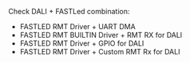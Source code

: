 Check DALI + FASTLed combination:
- FASTLED RMT Driver + UART DMA
- FASTLED RMT BUILTIN Driver + RMT RX for DALI
- FASTLED RMT Driver + GPIO for DALI
- FASTLED RMT Driver + Custom RMT Rx for DALI